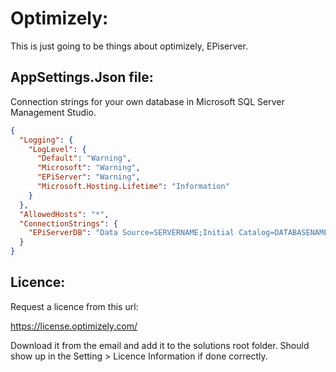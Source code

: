 # Optimizely:

This is just going to be things about optimizely, EPiserver.

## AppSettings.Json file:

Connection strings for your own database in Microsoft SQL Server Management Studio.

```json
{
  "Logging": {
    "LogLevel": {
      "Default": "Warning",
      "Microsoft": "Warning",
      "EPiServer": "Warning",
      "Microsoft.Hosting.Lifetime": "Information"
    }
  },
  "AllowedHosts": "*",
  "ConnectionStrings": {
    "EPiServerDB": "Data Source=SERVERNAME;Initial Catalog=DATABASENAME;Integrated Security=true;Connect Timeout=60;Persist Security Info=False;MultipleActiveResultSets=True;TrustServerCertificate=true;"
  }
}
```

## Licence:

Request a licence from this url:

https://license.optimizely.com/

Download it from the email and add it to the solutions root folder. Should show up in the Setting > Licence Information if done correctly.
